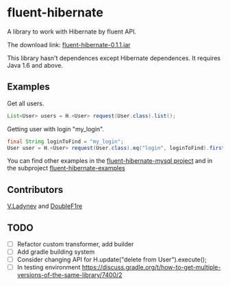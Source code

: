 # fluent-hibernate
A library to work with Hibernate by fluent API.

The download link:
[fluent-hibernate-0.1.1.jar](https://github.com/v-ladynev/fluent-hibernate/releases/download/v.0.1.1/fluent-hibernate-0.1.1.jar)

This library hasn't dependences except Hibernate dependences. It requires Java 1.6 and above.

## Examples
Get all users.

```Java
List<User> users = H.<User> request(User.class).list();
```

Getting user with login "my_login".

```Java
final String loginToFind = "my_login";
User user = H.<User> request(User.class).eq("login", loginToFind).first();
```

You can find other examples in the [fluent-hibernate-mysql project](https://github.com/v-ladynev/fluent-hibernate-mysql)
and in the subproject [fluent-hibernate-examples](https://github.com/v-ladynev/fluent-hibernate/tree/master/fluent-hibernate-examples/src/main)

## Contributors

[V.Ladynev](https://plus.google.com/102177768964957793539/posts) and [DoubleF1re](https://github.com/DoubleF1re)

## TODO
- [ ] Refactor custom transformer, add builder
- [ ] Add gradle building system
- [ ] Consider changing API for H.update("delete from User").execute();
- [ ] In testing environment https://discuss.gradle.org/t/how-to-get-multiple-versions-of-the-same-library/7400/2